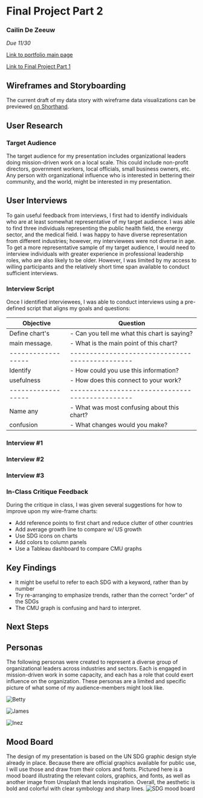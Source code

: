 # Final Project Part 2
### Cailin De Zeeuw
*Due 11/30*

[Link to portfolio main page](/README.md)

[Link to Final Project Part 1](/final_part1.md)

## Wireframes and Storyboarding
The current draft of my data story with wireframe data visualizations can be previewed [on Shorthand](https://preview.shorthand.com/hWTlxeBEd0zlYx2A).

## User Research

### Target Audience
The target audience for my presentation includes organizational leaders doing mission-driven work on a local scale. This could include non-profit directors, government workers, local officials, small business owners, etc. Any person with organizational influence who is interested in bettering their community, and the world, might be interested in my presentation. 

## User Interviews
To gain useful feedback from interviews, I first had to identify individuals who are at least somewhat representative of my target audience. I was able to find three individuals representing the public health field, the energy sector, and the medical field. I was happy to have diverse representation from different industries; however, my interviewees were not diverse in age. To get a more representative sample of my target audience, I would need to interview individuals with greater experience in professional leadership roles, who are also likely to be older. However, I was limited by my access to willing participants and the relatively short time span available to conduct sufficient interviews.

### Interview Script
Once I identified interviewees, I was able to conduct interviews using a pre-defined script that aligns my goals and questions:

| Objective        | Question    
| -----------------|-----------------------------------------------|
| Define chart's   |- Can you tell me what this chart is saying?   |
| main message.    |- What is the main point of this chart?        |
|------------------|-----------------------------------------------|  
| Identify         |- How could you use this information?          |
| usefulness       |- How does this connect to your work?          |
|------------------|-----------------------------------------------|
| Name any         |- What was most confusing about this chart?    |
| confusion        |- What changes would you make?                 |


### Interview #1


### Interview #2


### Interview #3


### In-Class Critique Feedback
During the critique in class, I was given several suggestions for how to improve upon my wire-frame charts:
* Add reference points to first chart and reduce clutter of other countries
* Add average growth line to compare w/ US growth
* Use SDG icons on charts
* Add colors to column panels
* Use a Tableau dashboard to compare CMU graphs

## Key Findings
* It might be useful to refer to each SDG with a keyword, rather than by number
* Try re-arranging to emphasize trends, rather than the correct "order" of the SDGs
* The CMU graph is confusing and hard to interpret.

## Next Steps


## Personas
The following personas were created to represent a diverse group of organizational leaders across industries and sectors. Each is engaged in mission-driven work in some capacity, and each has a role that could exert influence on the organization. These personas are a limited and specific picture of what some of my audience-members might look like. 

![Betty](https://user-images.githubusercontent.com/117120584/205215346-a793a5ab-2210-4017-b90a-0d4c31dbf14d.jpg)

![James](https://user-images.githubusercontent.com/117120584/205215365-6888cfad-4785-469f-8749-dc30ca571eb1.jpg)

![Inez](https://user-images.githubusercontent.com/117120584/205215353-eeb2e729-a57f-4257-98b5-ee846cae47c1.jpg)


## Mood Board
The design of my presentation is based on the UN SDG graphic design style already in place. Because there are official graphics available for public use, I will use those and draw from their colors and fonts. Pictured here is a mood board illustrating the relevant colors, graphics, and fonts, as well as another image from Unsplash that lends inspiration. Overall, the aesthetic is bold and colorful with clear symbology and sharp lines. 
![SDG mood board](https://user-images.githubusercontent.com/117120584/205215071-80a01681-b30c-4e6e-b12c-aef50b5ed222.jpg)



